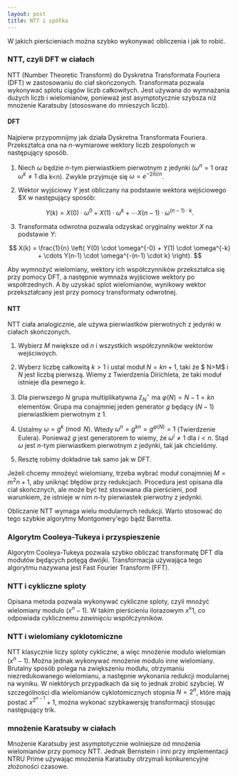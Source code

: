 ```yaml
---
layout: post
title: NTT i spółka
---
```


W jakich pierścieniach można szybko wykonywać obliczenia i jak to robić.


### NTT, czyli DFT w ciałach

NTT (Number Theoretic Transform) do Dyskretna Transformata Fouriera (DFT) w zastosowaniu do ciał skończonych.
Transformata pozwala wykonywać splotu ciągów liczb całkowitych. Jest używana do wymnażania dużych liczb
i wielomianów, ponieważ jest asymptotycznie szybsza niż mnożenie Karatsuby (stososwane do mnieszych liczb).

#### DFT

Najpierw przypomnijmy jak działa Dyskretna Transformata Fouriera. Przekształca ona na $n$-wymiarowe wektory liczb
zespolonych w następujący sposób.

1. Niech $\omega$ będzie $n$-tym pierwiastkiem pierwotnym z jedynki ($\omega^n=1$ oraz $\omega^k \neq 1$ dla k<n).
  Zwykle przyjmuje się $\omega = e^{-2\pi i/n}$.

2. Wektor wyjściowy $Y$ jest obliczany na podstawie wektora wejściowego $X w następujący sposób:

$$ Y(k) = X(0) \cdot \omega^{0} + X(1) \cdot \omega^{k} + \cdots X(n-1) \cdot \omega^{(n-1) \cdot k}. $$

3. Transformata odwrotna pozwala odzyskać oryginalny wektor $X$ na podstawie $Y$:

$$ X(k) = \frac{1}{n} \left( Y(0) \cdot \omega^{-0} + Y(1) \cdot \omega^{-k} + \cdots Y(n-1) \cdot \omega^{-(n-1) \cdot k} \right). $$

Aby wymnożyć wielomiany, wektory ich współczynników przekształca się przy pomocy DFT, a następnie wymnaża wyjściowe wektory po
współrzednych. A by uzyskać splot wielomianów, wynikowy wektor przekształcany jest przy pomocy transformaty odwrotnej.

#### NTT

NTT ciała analogicznie, ale używa pierwiastków pierwotnych z jedynki w ciałach skończonych.

1. Wybierz $M$ nwiększe od $n$ i wszystkich współczynników wektorów wejściwoych.

2. Wyberz liczbę całkowitą $k>1$ i ustal moduł $N = kn+1$, taki że $ N>M$ i $N$ jest liczbą pierwszą. Wiemy z Twierdzenia
Dirichleta, że taki moduł istnieje dla pewnego $k$.

3. Dla pierwszego $N$ grupa multiplikatywna $\mathbb{Z}_N^{\star}$ ma $\varphi(N)=N-1=kn$ elementów. Grupa ma conajmniej jeden
generator $g$ będący $(N-1)$ pierwiastkiem pierwotnym z 1.

4. Ustalmy $\omega = g^k \pmod{N}$. Wtedy $\omega^n = g^{kn} = g^{\varphi(N)} = 1$ (Twierdzenie Eulera). Ponieważ $g$ jest generatorem
to wiemy, że $\omega^i \neq 1$ dla $i<n$. Stąd $\omega$ jest $n$-tym pierwiastkem pierwotnym z jedynki, tak jak chcieliśmy.

5. Resztę robimy dokładnie tak samo jak w DFT.

Jeżeli chcemy mnożeyć wielomiany, trzeba wybrać moduł conajmniej $M=m^2n+1$, aby uniknąć błędów przy redukcjach.
Procedura jest opisana dla ciał skończnych, ale może być też stosowana dla pierścieni, pod warunkiem, że istnieje w nim
$n$-ty pierwiastek pierwotny z jedynki.

Obliczanie NTT wymaga wielu modularnych redukcji. Warto stosować do tego szybkie algorytmy Montgomery'ego bądź Barretta.

### Algorytm Cooleya-Tukeya i przyspieszenie

Algorytm Cooleya-Tukeya pozwala szybko obliczać transformatę DFT dla modułów będących potęgą dwójki. Transformacja używająca
tego algorytmu nazywana jest Fast Fourier Transform (FFT).

### NTT i cykliczne sploty

Opisana metoda pozwala wykonywać cykliczne sploty, czyli mnożyć wielomiany modulo $(x^n-1)$. W takim pierścieniu ilorazowym
$x^ \equiv 1$, co odpowiada cyklicznemu *zawinięciu* współczynników.

### NTT i wielomiany cyklotomiczne

NTT klasycznie liczy sploty cykliczne, a więc mnożenie modulo wielomian $(x^n-1)$. Można jednak wykonywać mnożenie modulo
inne wielomiany. Brutalny sposób polega na zwiększeniu modułu, otrzymaniu niezredukowanego wielomianu, a następnie
wykonania redukcji modularnej na wyniku. W niektórych przypadkach da się to jednak zrobić szybciej. W szczególności
dla wielomianów cyklotomicznych stopnia $N=2^n$, które mają postać $x^{2^{n-1}}+1$, można wykonać szybkawersję transformacji
stosując następujący trik.

### mnożenie Karatsuby w ciałach

Mnożenie Karatsuby jest asymptotycznie wolniejsze od mnożenia wielomianów przy pomocy NTT. Jednak Bernstein i inni
przy implementacji NTRU Prime używając mnożenia Karatsuby otrzymali konkurencyjne złożoności czasowe.
